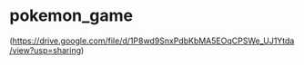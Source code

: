 # pokemon_game
(https://drive.google.com/file/d/1P8wd9SnxPdbKbMA5EOqCPSWe_UJ1Ytda/view?usp=sharing)
